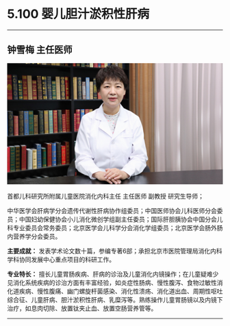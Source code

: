# 5.100 婴儿胆汁淤积性肝病

---

## 钟雪梅 主任医师

![1679371232239](image/c05_100/1679371232239.png)

首都儿科研究所附属儿童医院消化内科主任 主任医师 副教授 研究生导师；

中华医学会肝病学分会遗传代谢性肝病协作组委员；中国医师协会儿科医师分会委员；中国妇幼保健协会小儿消化微创学组副主任委员；国际肝胆胰协会中国分会儿科专业委员会常务委员；北京医学会儿科学分会消化学组委员；北京医学会肠外肠内营养学分会委员。

**主要成就：** 发表学术论文数十篇，参编专著6部；承担北京市医院管理局消化内科学科协同发展中心重点项目的科研工作。

**专业特长：** 擅长儿童胃肠疾病、肝病的诊治及儿童消化内镜操作；在儿童疑难少见消化系统疾病的诊治方面有丰富经验，如炎症性肠病、慢性腹泻、食物过敏性消化道疾病、慢性腹痛、幽门螺旋杆菌感染、消化性溃疡、消化道出血、周期性呕吐综合征、儿童肝病、胆汁淤积性肝病、乳糜泻等。熟练操作儿童胃肠镜以及内镜下治疗，如息肉切除、放置钛夹止血、放置空肠营养管等。

---
